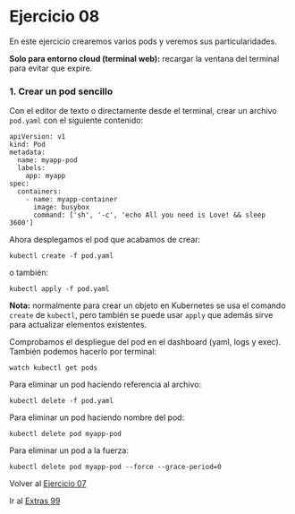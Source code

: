 # Ejercicio 08

En este ejercicio crearemos varios pods y veremos sus particularidades.

**Solo para entorno cloud (terminal web):** recargar la ventana del terminal para evitar que expire.

### 1. Crear un pod sencillo

Con el editor de texto o directamente desde el terminal, crear un archivo `pod.yaml` con el siguiente contenido:
```
apiVersion: v1
kind: Pod
metadata:
  name: myapp-pod
  labels:
    app: myapp
spec:
  containers:
    - name: myapp-container
      image: busybox
      command: ['sh', '-c', 'echo All you need is Love! && sleep 3600']
```
Ahora desplegamos el pod que acabamos de crear:

```
kubectl create -f pod.yaml
```

o también:

```
kubectl apply -f pod.yaml
```

**Nota:** normalmente para crear un objeto en Kubernetes se usa el comando `create` de `kubectl`, pero también se puede usar `apply` que además sirve para actualizar elementos existentes.

Comprobamos el despliegue del pod en el dashboard (yaml, logs y exec). También podemos hacerlo por terminal:

```
watch kubectl get pods
```

Para eliminar un pod haciendo referencia al archivo:

```
kubectl delete -f pod.yaml
```

Para eliminar un pod haciendo nombre del pod:

```
kubectl delete pod myapp-pod
```

Para eliminar un pod a la fuerza:

```
kubectl delete pod myapp-pod --force --grace-period=0
```


Volver al [Ejercicio 07](../07%20Volumes/README.md)

Ir al [Extras 99](../99%20Extras/README.md)
